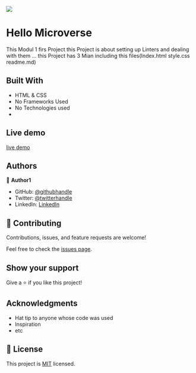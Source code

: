 ![](https://img.shields.io/badge/Microverse-blueviolet)

# Hello Microverse

This Modul 1 firs Project
this Project is about setting up Linters and dealing with them ...
this Project has 3 Mian including this files(Index.html style.css readme.md) 

## Built With

- HTML & CSS
- No Frameworks Used
- No Technologies used
- 
## Live demo 
  [live demo](https://chaabaneanas.github.io/PortfolioSetup_Mobile-Version-Setup/)
  
  
## Authors

👤 **Author1**

- GitHub: [@githubhandle](https://github.com/ChaabaneAnas)
- Twitter: [@twitterhandle](https://twitter.com/twitterhandle)
- LinkedIn: [LinkedIn](https://www.linkedin.com/in/anas-chabaane-a0baa21a2/)


## 🤝 Contributing

Contributions, issues, and feature requests are welcome!

Feel free to check the [issues page](https://github.com/ChaabaneAnas/Hello-Microverse-Project-/issues).

## Show your support

Give a ⭐️ if you like this project!

## Acknowledgments

- Hat tip to anyone whose code was used
- Inspiration
- etc

## 📝 License

This project is [MIT](./MIT.md) licensed.
